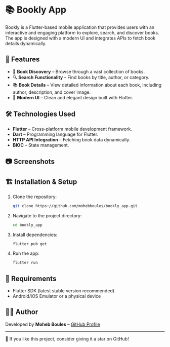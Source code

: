 # 📚 Bookly App

Bookly is a Flutter-based mobile application that provides users with an interactive and engaging platform to explore, search, and discover books. The app is designed with a modern UI and integrates APIs to fetch book details dynamically.

## 🚀 Features

- 📖 **Book Discovery** – Browse through a vast collection of books.
- 🔍 **Search Functionality** – Find books by title, author, or category.
- 📚 **Book Details** – View detailed information about each book, including author, description, and cover image.
- 🎨 **Modern UI** – Clean and elegant design built with Flutter.

## 🛠️ Technologies Used

- **Flutter** – Cross-platform mobile development framework.
- **Dart** – Programming language for Flutter.
- **HTTP API Integration** – Fetching book data dynamically.
- **BlOC** – State management.

## 📷 Screenshots



## 🏗️ Installation & Setup

1. Clone the repository:
   ```sh
   git clone https://github.com/mohebboules/bookly_app.git
   ```
2. Navigate to the project directory:
   ```sh
   cd bookly_app
   ```
3. Install dependencies:
   ```sh
   flutter pub get
   ```
4. Run the app:
   ```sh
   flutter run
   ```

## 📌 Requirements

- Flutter SDK (latest stable version recommended)
- Android/iOS Emulator or a physical device


## 👨‍💻 Author

Developed by **Moheb Boules** – [GitHub Profile](https://github.com/mohebboules)

---

🌟 If you like this project, consider giving it a star on GitHub!

